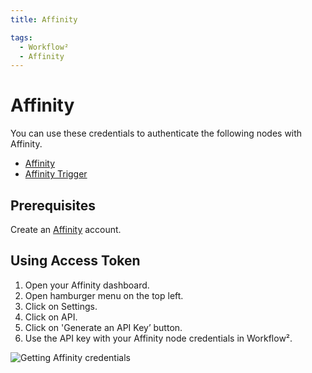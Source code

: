 ```yaml
---
title: Affinity

tags:
  - Workflow²
  - Affinity
---
```


# Affinity

You can use these credentials to authenticate the following nodes with Affinity.
- [Affinity](/workflow/integrations/nodes/n8n-nodes-base.affinity/)
- [Affinity Trigger](//workflow/integrations/trigger-nodes/n8n-nodes-base.affinityTrigger/)



## Prerequisites

Create an [Affinity](https://www.affinity.co/) account.

## Using Access Token

1. Open your Affinity dashboard.
2. Open hamburger menu on the top left.
3. Click on Settings.
4. Click on API.
5. Click on 'Generate an API Key’ button.
6. Use the API key with your Affinity node credentials in Workflow².


![Getting Affinity credentials](/_images/integrations/credentials/affinity/using-access-token.gif)
